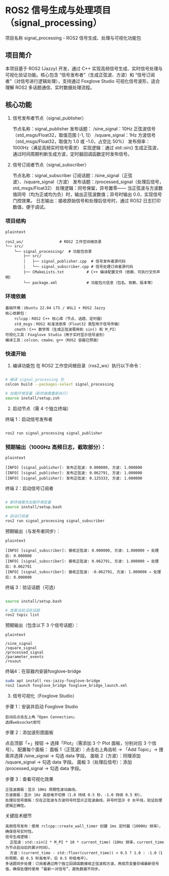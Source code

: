 # ROS2 信号生成与处理项目（signal_processing）
项目名称
signal_processing - ROS2 信号生成、处理与可视化功能包
## 项目简介
本项目基于 ROS2 (Jazzy) 开发，通过 C++ 实现高频信号生成、实时信号处理与可视化验证功能。核心包含 “信号发布者”（生成正弦波、方波）和 “信号订阅者”（对信号进行逻辑处理），支持通过 Foxglove Studio 可视化信号波形，适合理解 ROS2 多话题通信、实时数据处理流程。
## 核心功能
1. 信号发布者节点（signal_publisher）

    节点名称：signal_publisher
    发布话题：
        /sine_signal：10Hz 正弦波信号（std_msgs/Float32，取值范围 [-1, 1]）
        /square_signal：1Hz 方波信号（std_msgs/Float32，取值为 1.0 或 -1.0，占空比 50%）
    发布频率：1000Hz（满足高频实时信号需求）
    实现逻辑：通过 std::sin() 生成正弦波，通过时间周期判断生成方波，定时器回调函数定时发布信号。

2. 信号订阅者节点（signal_subscriber）

    节点名称：signal_subscriber
    订阅话题：/sine_signal（正弦波）、/square_signal（方波）
    发布话题：/processed_signal（处理后信号，std_msgs/Float32）
    处理逻辑：同号保留，异号置零—— 当正弦波与方波数值同号（均为正或均为负）时，输出正弦波数值；异号时输出 0.0，实现信号门控效果。
    日志输出：接收原始信号和处理后信号时，通过 ROS2 日志打印数值，便于调试。

### 项目结构
```
plaintext

ros2_ws/                # ROS2 工作空间根目录
└── src/
    └── signal_processing/  # 功能包目录
        ├── src/
        │   ├── signal_publisher.cpp  # 信号发布者源代码
        │   └── signal_subscriber.cpp # 信号处理订阅者源代码
        ├── CMakeLists.txt          # C++ 编译配置文件（依赖、可执行文件声明）
        └── package.xml             # 功能包元信息（包名、依赖、版本等）
```

### 环境依赖

    基础环境：Ubuntu 22.04 LTS / WSL2 + ROS2 Jazzy
    核心依赖包：
        rclcpp：ROS2 C++ 核心库（节点、话题、定时器）
        std_msgs：ROS2 标准消息库（Float32 类型用于信号传输）
        cmath：C++ 数学库（生成正弦波需用到 sin() 和 M_PI）
    可视化工具：Foxglove Studio（用于实时显示信号波形）
    编译工具：colcon、cmake、g++（ROS2 容器已预装）

### 快速开始
1. 编译功能包
在 ROS2 工作空间根目录（ros2_ws）执行以下命令：
```zsh

# 编译 signal_processing 包
colcon build --packages-select signal_processing

# 加载环境变量（新终端需重新执行）
source install/setup.zsh
```
2. 启动节点（需 4 个独立终端）

终端 1：启动信号发布者
```zsh

ros2 run signal_processing signal_publisher
```
### 预期输出（1000Hz 高频日志，截取部分）：
```
plaintext

[INFO] [signal_publisher]: 发布正弦波: 0.000000, 方波: 1.000000
[INFO] [signal_publisher]: 发布正弦波: 0.062791, 方波: 1.000000
[INFO] [signal_publisher]: 发布正弦波: 0.125333, 方波: 1.000000
```
终端 2：启动信号订阅者

```zsh

# 新终端需先加载环境变量
source install/setup.bash

# 启动订阅者
ros2 run signal_processing signal_subscriber
```
预期输出（与发布者同步）：
```
plaintext

[INFO] [signal_subscriber]: 接收正弦波: 0.000000, 方波: 1.000000 → 处理后: 0.000000
[INFO] [signal_subscriber]: 接收正弦波: 0.062791, 方波: 1.000000 → 处理后: 0.062791
[INFO] [signal_subscriber]: 接收正弦波: -0.062791, 方波: 1.000000 → 处理后: 0.000000
```
终端 3：验证话题（可选）
```zsh

source install/setup.bash

# 查看当前活跃话题
ros2 topic list
```
预期输出（包含以下 3 个信号话题）：
```
plaintext

/sine_signal
/square_signal
/processed_signal
/parameter_events
/rosout
```
终端4：在容器内安装foxglove-bridge
```zsh
sudo apt install ros-jazzy-foxglove-bridge
ros2 launch foxglove_bridge foxglove_bridge_launch.xml  
```

3. 信号可视化（Foxglove Studio）

步骤 1：安装并启动 Foxglove Studio

    启动后点击左上角「Open Connection」
    选择websocket即可

步骤 2：添加波形图面板

  点击顶部「+」按钮 → 选择「Plot」（需添加 3 个 Plot 面板，分别对应 3 个信号）。
  配置每个面板：
      面板 1（正弦波）：点击右上角齿轮 → 「Add Topic」→ 搜索并选择 /sine_signal → 勾选 data 字段。
      面板 2（方波）：同理添加 /square_signal → 勾选 data 字段。
      面板 3（处理后信号）：添加 /processed_signal → 勾选 data 字段。

步骤 3：查看可视化效果

    正弦波面板：显示 10Hz 周期性波动曲线。
    方波面板：显示 1Hz 高低电平切换（1.0 持续 0.5 秒，-1.0 持续 0.5 秒）。
    处理后信号面板：仅在正弦波与方波同号时显示正弦波曲线，异号时显示 0 水平线，验证处理逻辑正确性。

关键技术细节

    高频信号发布：使用 rclcpp::create_wall_timer 创建 1ms 定时器（1000Hz 频率），确保信号实时性。
    信号生成逻辑：
      正弦波：std::sin(2 * M_PI * 10 * current_time)（10Hz 频率，current_time 为节点启动后的累计时间）。
      方波：(current_time - std::floor(current_time)) < 0.5 ? 1.0 : -1.0（1 秒周期，前 0.5 秒高电平，后 0.5 秒低电平）。
    多话题同步处理：订阅者通过两个独立回调函数接收正弦波和方波，用成员变量存储最新信号值，确保处理时使用 “最新一对信号”，避免数据不同步。


